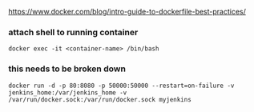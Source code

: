https://www.docker.com/blog/intro-guide-to-dockerfile-best-practices/

### attach shell to running container

```
docker exec -it <container-name> /bin/bash
```


### this needs to be broken down
```
docker run -d -p 80:8080 -p 50000:50000 --restart=on-failure -v jenkins_home:/var/jenkins_home -v /var/run/docker.sock:/var/run/docker.sock myjenkins
```
